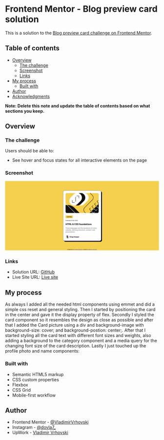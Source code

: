 # Frontend Mentor - Blog preview card solution

This is a solution to the [Blog preview card challenge on Frontend Mentor](https://www.frontendmentor.io/challenges/blog-preview-card-ckPaj01IcS).

## Table of contents

- [Overview](#overview)
  - [The challenge](#the-challenge)
  - [Screenshot](#screenshot)
  - [Links](#links)
- [My process](#my-process)
  - [Built with](#built-with)
- [Author](#author)
- [Acknowledgments](#acknowledgments)

**Note: Delete this note and update the table of contents based on what sections you keep.**

## Overview

### The challenge

Users should be able to:

- See hover and focus states for all interactive elements on the page

### Screenshot

![](./assets/images/screenshot.jpg)

### Links

- Solution URL: [GitHub](https://github.com/VladimirVrhovski/blog-preview-card-main)
- Live Site URL: [Live site](https://vladimirvrhovski.github.io/blog-preview-card-main/)

## My process

As always I added all the needed html components using emmet and did a simple css reset and general styling. Then I started by positioning the card in the center and gave it the display property of flex. Secondly I styled the card component so it resembles the design as close as possible and after that I added the Card picture using a div and background-image with background-size: cover; and background-postion: center;. After that I started styling all the card text with different font sizes and weights, also adding a background to the category component and a media query for the changing font size of the card description. Lastly I just touched up the profile photo and name components:

### Built with

- Semantic HTML5 markup
- CSS custom properties
- Flexbox
- CSS Grid
- Mobile-first workflow

## Author

- Frontend Mentor - [@VladimirVrhovski](https://www.frontendmentor.io/profile/VladimirVrhovski)
- Instagram - [@dovla7\_](https://www.instagram.com/dovla7_)
- UpWork - [Vladimir Vrhovski](https://www.upwork.com/freelancers/~012c647015861fb26b?mp_source=share)
